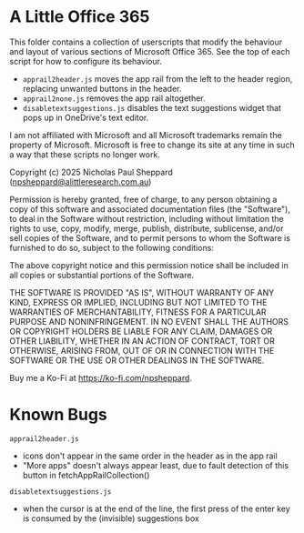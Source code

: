 A Little Office 365
===================

This folder contains a collection of userscripts that modify the behaviour and
layout of various sections of Microsoft Office 365. See the top of each script
for how to configure its behaviour.

- `apprail2header.js` moves the app rail from the left to the header region,
  replacing unwanted buttons in the header.
- `apprail2none.js` removes the app rail altogether.
- `disabletextsuggestions.js` disables the text suggestions widget that pops
  up in OneDrive's text editor.

I am not affiliated with Microsoft and all Microsoft trademarks remain the
property of Microsoft. Microsoft is free to change its site at any time in such
a way that these scripts no longer work.

Copyright (c) 2025 Nicholas Paul Sheppard (npsheppard@alittleresearch.com.au)

Permission is hereby granted, free of charge, to any person obtaining a copy
of this software and associated documentation files (the "Software"), to deal
in the Software without restriction, including without limitation the rights
to use, copy, modify, merge, publish, distribute, sublicense, and/or sell
copies of the Software, and to permit persons to whom the Software is
furnished to do so, subject to the following conditions:

The above copyright notice and this permission notice shall be included in all
copies or substantial portions of the Software.

THE SOFTWARE IS PROVIDED "AS IS", WITHOUT WARRANTY OF ANY KIND, EXPRESS OR
IMPLIED, INCLUDING BUT NOT LIMITED TO THE WARRANTIES OF MERCHANTABILITY,
FITNESS FOR A PARTICULAR PURPOSE AND NONINFRINGEMENT. IN NO EVENT SHALL THE
AUTHORS OR COPYRIGHT HOLDERS BE LIABLE FOR ANY CLAIM, DAMAGES OR OTHER
LIABILITY, WHETHER IN AN ACTION OF CONTRACT, TORT OR OTHERWISE, ARISING FROM,
OUT OF OR IN CONNECTION WITH THE SOFTWARE OR THE USE OR OTHER DEALINGS IN THE
SOFTWARE.

Buy me a Ko-Fi at https://ko-fi.com/npsheppard.

Known Bugs
==========

`apprail2header.js`
- icons don't appear in the same order in the header as in the app rail
- "More apps" doesn't always appear least, due to fault detection of this
  button in fetchAppRailCollection()

`disabletextsuggestions.js`
- when the cursor is at the end of the line, the first press of the enter
  key is consumed by the (invisible) suggestions box

